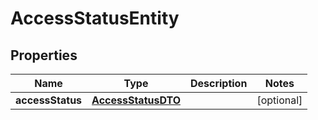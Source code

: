 
# AccessStatusEntity

## Properties
Name | Type | Description | Notes
------------ | ------------- | ------------- | -------------
**accessStatus** | [**AccessStatusDTO**](AccessStatusDTO.md) |  |  [optional]




